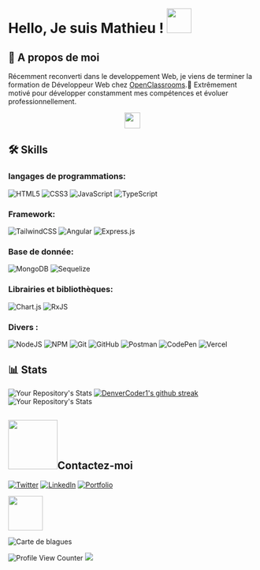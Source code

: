 # Hello, Je suis Mathieu ! <img src = "https://raw.githubusercontent.com/MartinHeinz/MartinHeinz/master/wave.gif" width = 50px>

## 🚀 A propos de moi
Récemment reconverti dans le developpement Web, je viens de terminer la formation de Développeur Web chez [OpenClassrooms](https://openclassrooms.com/fr/paths/185-developpeur-web).🎯 
Extrêmement motivé pour développer constamment mes compétences et évoluer professionnellement.   
<p align="center"><img src = "https://media2.giphy.com/media/QssGEmpkyEOhBCb7e1/giphy.gif?cid=ecf05e47a0n3gi1bfqntqmob8g9aid1oyj2wr3ds3mg700bl&rid=giphy.gif" width = 32px></p>


## 🛠 Skills  
### langages de programmations:    
![HTML5](https://img.shields.io/badge/html5-%23E34F26.svg?style=for-the-badge&logo=html5&logoColor=white) ![CSS3](https://img.shields.io/badge/css3-%231572B6.svg?style=for-the-badge&logo=css3&logoColor=white) 	![JavaScript](https://img.shields.io/badge/javascript-%23323330.svg?style=for-the-badge&logo=javascript&logoColor=%23F7DF1E) ![TypeScript](https://img.shields.io/badge/typescript-%23007ACC.svg?style=for-the-badge&logo=typescript&logoColor=white)  
### Framework:
 ![TailwindCSS](https://img.shields.io/badge/tailwindcss-%2338B2AC.svg?style=for-the-badge&logo=tailwind-css&logoColor=white)  	![Angular](https://img.shields.io/badge/angular-%23DD0031.svg?style=for-the-badge&logo=angular&logoColor=white)  ![Express.js](https://img.shields.io/badge/express.js-%23404d59.svg?style=for-the-badge&logo=express&logoColor=%2361DAFB)
### Base de donnée:   
![MongoDB](https://img.shields.io/badge/MongoDB-%234ea94b.svg?style=for-the-badge&logo=mongodb&logoColor=white) ![Sequelize](https://img.shields.io/badge/Sequelize-52B0E7?style=for-the-badge&logo=Sequelize&logoColor=white)
### Librairies et bibliothèques:  
![Chart.js](https://img.shields.io/badge/chart.js-F5788D.svg?style=for-the-badge&logo=chart.js&logoColor=white) ![RxJS](https://img.shields.io/badge/rxjs-%23B7178C.svg?style=for-the-badge&logo=reactivex&logoColor=white)  
### Divers :
![NodeJS](https://img.shields.io/badge/node.js-6DA55F?style=for-the-badge&logo=node.js&logoColor=white) ![NPM](https://img.shields.io/badge/NPM-%23000000.svg?style=for-the-badge&logo=npm&logoColor=white) ![Git](https://img.shields.io/badge/git-%23F05033.svg?style=for-the-badge&logo=git&logoColor=white) ![GitHub](https://img.shields.io/badge/github-%23121011.svg?style=for-the-badge&logo=github&logoColor=white) ![ Postman](https://img.shields.io/badge/Postman-FF6C37?style=for-the-badge&logo=postman&logoColor=white)  ![CodePen](https://img.shields.io/badge/Codepen-000000?style=for-the-badge&logo=codepen&logoColor=white) ![Vercel](https://img.shields.io/badge/vercel-%23000000.svg?style=for-the-badge&logo=vercel&logoColor=white)

## 📊 Stats
![Your Repository's Stats](https://github-readme-stats.vercel.app/api?username=MathieuAbbal&show_icons=true&theme=blue-green) [![DenverCoder1's github streak](https://github-readme-streak-stats.herokuapp.com/?user=MathieuAbbal&theme=blue-green)](https://github.com/DenverCoder1/github-readme-streak-stats)  
![Your Repository's Stats](https://github-readme-stats.vercel.app/api/top-langs/?username=MathieuAbbal&theme=blue-green) 

## <img src='https://raw.githubusercontent.com/ShahriarShafin/ShahriarShafin/main/Assets/handshake.gif' width="100px">Contactez-moi 
<a href = 'https://twitter.com/Mathieu_dev_'>![Twitter](https://img.shields.io/badge/Mathieu-%231DA1F2.svg?style=for-the-badge&logo=Twitter&logoColor=white)</a>  <a href = 'https://www.linkedin.com/in/mathieu-abbal'>![LinkedIn](https://img.shields.io/badge/linkedin-%230077B5.svg?style=for-the-badge&logo=linkedin&logoColor=white)</a> <a href = 'https://portfolio.mat-dev.fr/'>![Portfolio](https://img.shields.io/badge/Portfolio-%23000000.svg?style=for-the-badge&logo=firefox&logoColor=#FF7139)</a> 

<img src = "https://media1.giphy.com/media/JZ40cnfnN11KycrvMF/giphy.gif?cid=ecf05e47a0n3gi1bfqntqmob8g9aid1oyj2wr3ds3mg700bl&rid=giphy.gif" width = 70px>

![Carte de blagues](https://readme-jokes.vercel.app/api)

![Profile View Counter](https://komarev.com/ghpvc/?username=MathieuAbbal) ![](https://img.shields.io/badge/Made%20with-Markdown-1f425f.svg)
